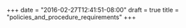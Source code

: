 +++
date = "2016-02-27T12:41:51-08:00"
draft = true
title = "policies_and_procedure_requirements"
+++
